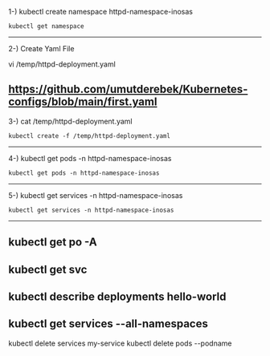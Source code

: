 1-) kubectl create namespace httpd-namespace-inosas

    kubectl get namespace 
----
2-) Create Yaml File

vi /temp/httpd-deployment.yaml

https://github.com/umutderebek/Kubernetes-configs/blob/main/first.yaml
----

3-) cat /temp/httpd-deployment.yaml

    kubectl create -f /temp/httpd-deployment.yaml
----
4-) kubectl get pods -n httpd-namespace-inosas

    kubectl get pods -n httpd-namespace-inosas
----
5-) kubectl get services -n httpd-namespace-inosas

    kubectl get services -n httpd-namespace-inosas
----
kubectl get po -A
--
kubectl get svc
--
kubectl describe deployments hello-world
--
kubectl get services --all-namespaces
--
kubectl delete services my-service
kubectl delete pods --podname

